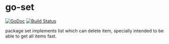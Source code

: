 # go-set

[![GoDoc](https://godoc.org/github.com/avvmoto/go-set?status.svg)](https://godoc.org/github.com/avvmoto/go-set)
[![Build Status](https://api.travis-ci.org/avvmoto/go-set.svg?branch=master)](https://travis-ci.org/avvmoto/go-set)


package set implements list which can delete item, specially intended to be able to get all items fast.
